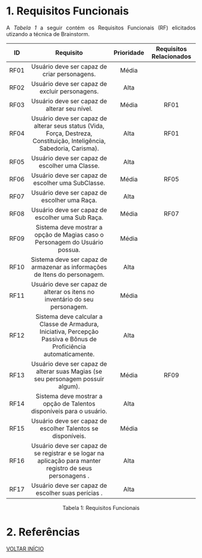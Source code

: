 
# 1. Requisitos Funcionais

<p align="justify">A <i>Tabela 1</i> a seguir contém os Requisitos Funcionais (RF) elicitados utizando a técnica de Brainstorm.</p>

| ID   |                                 Requisito                                 | Prioridade | Requisitos Relacionados |
| :--: | :--------------------------------------------------------------------------------------------------------------------------------------------: | :--------: | :---------: |
| RF01 |              Usuário deve ser capaz de criar personagens.                                                                                      |  Média     |             |
| RF02 |           Usuário deve ser capaz de excluir personagens.                                                                                       |  Alta      |             |
| RF03 |              Usuário deve ser capaz de alterar seu nível.                                                                                      |  Média     |     RF01    |
| RF04 |             Usuário deve ser capaz de alterar seus status (Vida, Força, Destreza, Constituição, Inteligência, Sabedoria, Carisma).             |  Alta      |     RF01    |
| RF05 |                Usuário deve ser capaz de escolher uma Classe.                                                                                  |    Alta    |             |
| RF06 |             Usuário deve ser capaz de escolher uma SubClasse.                                                                                  |  Média     |      RF05   |
| RF07 |           Usuário deve ser capaz de escolher uma Raça.                                                                                         |  Alta      |             |
| RF08 |              Usuário deve ser capaz de escolher uma Sub Raça.                                                                                  |  Média     |     RF07    |
| RF09 |             Sistema deve mostrar a opção de Magias caso o Personagem do Usuário possua.                                                        |  Média     |             |
| RF10 |                Sistema deve ser capaz de armazenar as informações de Itens do personagem.                                                      | Alta       |             |
| RF11 |              Usuário deve ser capaz de alterar os itens no inventário do seu personagem.                                                       |  Média     |             |
| RF12 |           Sistema deve calcular a Classe de Armadura, Iniciativa, Percepção Passiva e Bônus de Proficiência automaticamente.                   |  Alta      |             |
| RF13 |             Usuário deve ser capaz de alterar suas Magias (se seu personagem possuir algum).                                                   |  Média     |      RF09   |
| RF14 |            Sistema deve mostrar a opção de Talentos disponíveis para o usuário.                                                                |  Alta      |             |
| RF15 |                Usuário deve ser capaz de escolher Talentos se disponíveis.                                                                     |    Média   |             |
| RF16 |       Usuário deve ser capaz de se registrar e se logar na aplicação para manter registro de seus personagens .                                |    Alta    |             |
| RF17 |       Usuário deve ser capaz de escolher suas perícias .                                                                                       |      Alta  |             |


<div style="text-align: center">
<p>Tabela 1: Requisitos Funcionais</p>
</div>

# 2. Referências


<a href="../README.md">VOLTAR INÍCIO</a>
